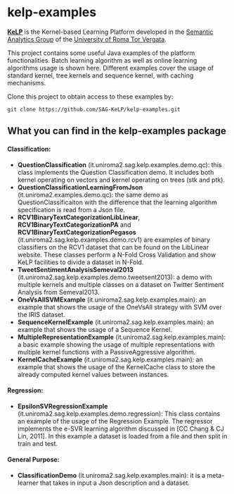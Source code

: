 kelp-examples
=============


[**KeLP**][kelp-site] is the Kernel-based Learning Platform developed in the [Semantic Analytics Group][sag-site] of
the [University of Roma Tor Vergata][uniroma2-site].

This project contains some useful Java examples of the platform functionalities.
Batch learning algorithm as well as online learning algorithms usage is shown here. Different examples cover the usage of standard kernel, tree kernels and sequence kernel, with caching mechanisms.

Clone this project to obtain access to these examples by:

```
git clone https://github.com/SAG-KeLP/kelp-examples.git
```


## What you can find in the kelp-examples package

#### Classification:
* **QuestionClassification** (it.uniroma2.sag.kelp.examples.demo.qc): this class implements the Question Classification demo. It includes both kernel operating on vectors and kernel operating on trees (stk and ptk).
* **QuestionClassificationLearningFromJson** (it.uniroma2.examples.demo.qc): the same demo as QuestionClassificaiton with the difference that the learning algorithm specification is read from a Json file.
* **RCV1BinaryTextCategorizationLibLinear**, **RCV1BinaryTextCategorizationPA** and **RCV1BinaryTextCategorizationPegasos** (it.uniroma2.sag.kelp.examples.demo.rcv1) are examples of binary classifiers on the RCV1 dataset that can be found on the LibLinear website. These classes perform a N-Fold Cross Validation and show KeLP facilities to divide a dataset in N-Fold.
* **TweetSentimentAnalysisSemeval2013** (it.uniroma2.sag.kelp.examples.demo.tweetsent2013): a demo with multiple kernels and multiple classes on a dataset on Twitter Sentiment Analysis from Semeval2013.
* **OneVsAllSVMExample** (it.uniroma2.sag.kelp.examples.main): an example that shows the usage of the OneVsAll strategy with SVM over the IRIS dataset.
* **SequenceKernelExample** (it.uniroma2.sag.kelp.examples.main): an example that shows the usage of a Sequence Kernel.
* **MultipleRepresentationExample** (it.uniroma2.sag.kelp.examples.main): a basic example showing the usage of multiple representations with multiple kernel functions with a PassiveAggressive algorithm.
* **KernelCacheExample** (it.uniroma2.sag.kelp.examples.main): an example that shows the usage of the KernelCache class to store the already computed kernel values between instances.

#### Regression:
* **EpsilonSVRegressionExample** (it.uniroma2.sag.kelp.examples.demo.regression): This class contains an example of the usage of the Regression Example. The regressor implements the e-SVR learning algorithm discussed in [CC Chang & CJ Lin, 2011]. In this example a dataset is loaded from a file and then split in train and test.

#### General Purpose:
* **ClassificationDemo** (it.uniroma2.sag.kelp.examples.main): it is a meta-learner that takes in input a Json description and a dataset.




[sag-site]: http://sag.art.uniroma2.it "SAG site"
[kelp-site]: http://sag.art.uniroma2.it/demo-software/kelp/ "KeLP website"
[uniroma2-site]: http://www.uniroma2.it "University of Roma Tor Vergata"

